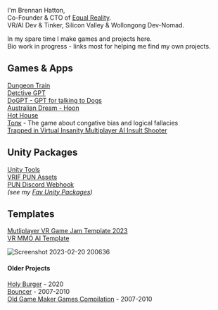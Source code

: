 I'm Brennan Hatton, <br />
Co-Founder & CTO of [Equal Reality](https://equalreality.com).<br />
VR/AI Dev & Tinker, Silicon Valley & Wollongong Dev-Nomad.<br />

In my spare time I make games and projects here. <br />
Bio work in progress - links most for helping me find my own projects. <br />

## Games & Apps
[Dungeon Train](https://github.com/bh679/Dungeon-Trian-2022) <br />
[Detctive GPT](https://github.com/bh679/GGJ23-Detective-GPT) <br />
[DoGPT - GPT for talking to Dogs](https://github.com/bh679/DoGPT) <br />
[Australian Dream - Hoon](https://github.com/bh679/Australian-Dream)<br />
[Hot House](https://github.com/bh679/HotHouse)<br />
[Толк](https://github.com/bh679/tonk/blob/main/README.md) - The game about congative bias and logical fallacies<br />
[Trapped in Virtual Insanity Multiplayer AI Insult Shooter](https://github.com/bh679/GGJ23---Trapped-in-Virtual-Insanity-Multiplayer-AI-Insult-Shooter) <br />

## Unity Packages
[Unity Tools](https://github.com/bh679/Unity-Tools) <br />
[VRIF PUN Assets](https://github.com/bh679/VRIF-PUN-Assets) <br />
[PUN Discord Webhook](https://github.com/bh679/Unity-Discord-Webhook-Tools) <br />
<i>(see my [Fav Unity Packages](https://github.com/bh679/bh679/blob/main/FavUnityAssets.md))</i>

## Templates
[Mutliplayer VR Game Jam Template 2023](https://github.com/bh679/Mutliplayer-VR-Game-Jam-Template-2023) <br />
[VR MMO AI Template](https://github.com/bh679/VR-MMO-AI-Template) <br />


![Screenshot 2023-02-20 200636](https://user-images.githubusercontent.com/2542558/220061311-6e387d9a-a9f6-4756-89d6-7e4f03cea387.png)


#### Older Projects
[Holy Burger](https://github.com/NahedAlvarez/GoblalGameJam) - 2020<br />
[Bouncer](https://github.com/bh679/Bouncer-master) - 2007-2010<br />
[Old Game Maker Games Compilation](https://github.com/bh679/Game-Maker) - 2007-2010
<!--
**bh679/bh679** is a ✨ _special_ ✨ repository because its `README.md` (this file) appears on your GitHub profile.

Here are some ideas to get you started:

- 🔭 I’m currently working on ...
- 🌱 I’m currently learning ...
- 👯 I’m looking to collaborate on ...
- 🤔 I’m looking for help with ...
- 💬 Ask me about ...
- 📫 How to reach me: ...
- 😄 Pronouns: ...
- ⚡ Fun fact: ...
-->
